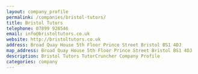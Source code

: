 ```yaml
---
layout: company_profile
permalink: /companies/bristol-tutors/
title: Bristol Tutors
telephone: 07899 928546
email: info@bristoltutors.co.uk
website: http://bristoltutors.co.uk
address: Broad Quay House 5th Floor Prince Street Bristol BS1 4DJ
map_address: Broad Quay House 5th Floor Prince Street Bristol BS1 4DJ
description: Bristol Tutors TutorCruncher Company Profile
categories: company
---
```


